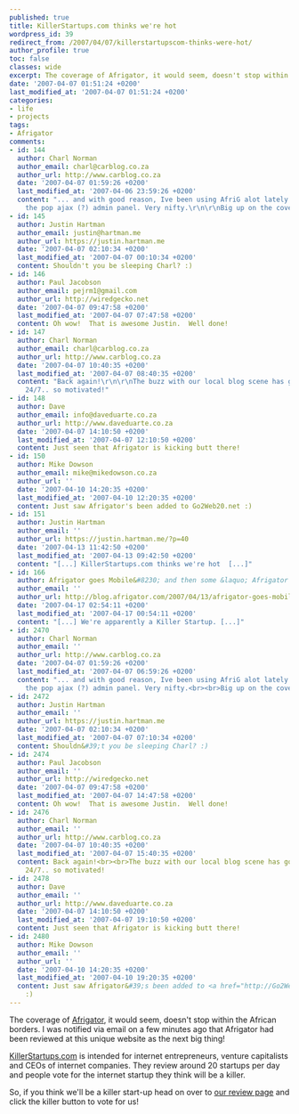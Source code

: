 ```yaml
---
published: true
title: KillerStartups.com thinks we're hot
wordpress_id: 39
redirect_from: /2007/04/07/killerstartupscom-thinks-were-hot/
author_profile: true
toc: false
classes: wide
excerpt: The coverage of Afrigator, it would seem, doesn't stop within the African borders. I was notified via email on a few minutes ago that Afrigator had been reviewed at this unique website as the next big thing!
date: '2007-04-07 01:51:24 +0200'
last_modified_at: '2007-04-07 01:51:24 +0200'
categories:
- life
- projects
tags:
- Afrigator
comments:
- id: 144
  author: Charl Norman
  author_email: charl@carblog.co.za
  author_url: http://www.carblog.co.za
  date: '2007-04-07 01:59:26 +0200'
  last_modified_at: '2007-04-06 23:59:26 +0200'
  content: "... and with good reason, Ive been using AfriG alot lately and I love
    the pop ajax (?) admin panel. Very nifty.\r\n\r\nBig up on the coverage"
- id: 145
  author: Justin Hartman
  author_email: justin@hartman.me
  author_url: https://justin.hartman.me
  date: '2007-04-07 02:10:34 +0200'
  last_modified_at: '2007-04-07 00:10:34 +0200'
  content: Shouldn't you be sleeping Charl? :)
- id: 146
  author: Paul Jacobson
  author_email: pejrm1@gmail.com
  author_url: http://wiredgecko.net
  date: '2007-04-07 09:47:58 +0200'
  last_modified_at: '2007-04-07 07:47:58 +0200'
  content: Oh wow!  That is awesome Justin.  Well done!
- id: 147
  author: Charl Norman
  author_email: charl@carblog.co.za
  author_url: http://www.carblog.co.za
  date: '2007-04-07 10:40:35 +0200'
  last_modified_at: '2007-04-07 08:40:35 +0200'
  content: "Back again!\r\n\r\nThe buzz with our local blog scene has got be working
    24/7.. so motivated!"
- id: 148
  author: Dave
  author_email: info@daveduarte.co.za
  author_url: http://www.daveduarte.co.za
  date: '2007-04-07 14:10:50 +0200'
  last_modified_at: '2007-04-07 12:10:50 +0200'
  content: Just seen that Afrigator is kicking butt there!
- id: 150
  author: Mike Dowson
  author_email: mike@mikedowson.co.za
  author_url: ''
  date: '2007-04-10 14:20:35 +0200'
  last_modified_at: '2007-04-10 12:20:35 +0200'
  content: Just saw Afrigator's been added to Go2Web20.net :)
- id: 151
  author: Justin Hartman
  author_email: ''
  author_url: https://justin.hartman.me/?p=40
  date: '2007-04-13 11:42:50 +0200'
  last_modified_at: '2007-04-13 09:42:50 +0200'
  content: "[...] KillerStartups.com thinks we're hot  [...]"
- id: 166
  author: Afrigator goes Mobile&#8230; and then some &laquo; Afrigator Blog
  author_email: ''
  author_url: http://blog.afrigator.com/2007/04/13/afrigator-goes-mobile-and-then-some/
  date: '2007-04-17 02:54:11 +0200'
  last_modified_at: '2007-04-17 00:54:11 +0200'
  content: "[...] We're apparently a Killer Startup. [...]"
- id: 2470
  author: Charl Norman
  author_email: ''
  author_url: http://www.carblog.co.za
  date: '2007-04-07 01:59:26 +0200'
  last_modified_at: '2007-04-07 06:59:26 +0200'
  content: "... and with good reason, Ive been using AfriG alot lately and I love
    the pop ajax (?) admin panel. Very nifty.<br><br>Big up on the coverage"
- id: 2472
  author: Justin Hartman
  author_email: ''
  author_url: https://justin.hartman.me
  date: '2007-04-07 02:10:34 +0200'
  last_modified_at: '2007-04-07 07:10:34 +0200'
  content: Shouldn&#39;t you be sleeping Charl? :)
- id: 2474
  author: Paul Jacobson
  author_email: ''
  author_url: http://wiredgecko.net
  date: '2007-04-07 09:47:58 +0200'
  last_modified_at: '2007-04-07 14:47:58 +0200'
  content: Oh wow!  That is awesome Justin.  Well done!
- id: 2476
  author: Charl Norman
  author_email: ''
  author_url: http://www.carblog.co.za
  date: '2007-04-07 10:40:35 +0200'
  last_modified_at: '2007-04-07 15:40:35 +0200'
  content: Back again!<br><br>The buzz with our local blog scene has got be working
    24/7.. so motivated!
- id: 2478
  author: Dave
  author_email: ''
  author_url: http://www.daveduarte.co.za
  date: '2007-04-07 14:10:50 +0200'
  last_modified_at: '2007-04-07 19:10:50 +0200'
  content: Just seen that Afrigator is kicking butt there!
- id: 2480
  author: Mike Dowson
  author_email: ''
  author_url: ''
  date: '2007-04-10 14:20:35 +0200'
  last_modified_at: '2007-04-10 19:20:35 +0200'
  content: Just saw Afrigator&#39;s been added to <a href="http://Go2Web20.net">Go2Web20.net</a>
    :)
---
```

The coverage of <a href="http://afrigator.com">Afrigator</a>, it would seem, doesn't stop within the African borders. I was notified via email on a few minutes ago that Afrigator had been reviewed at this unique website as the next big thing!

<a href="http://KillerStartups.com">KillerStartups.com</a> is intended for internet entrepreneurs, venture capitalists and CEOs of internet companies. They review around 20 startups per day and people vote for the internet startup they think will be a killer.

So, if you think we'll be a killer start-up head on over to <a href="http://www.killerstartups.com/UserGenContent/Afrigator--Africas-Talking-Are-You-Listening/">our review page</a> and click the killer button to vote for us!
